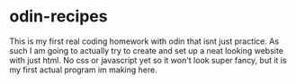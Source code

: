 # odin-recipes
This is my first real coding homework with odin that isnt just practice.
As such I am going to actually try to create and set up a neat looking website with
just html. No css or javascript yet so it won't look super fancy, but it is my first
actual program im making here.
